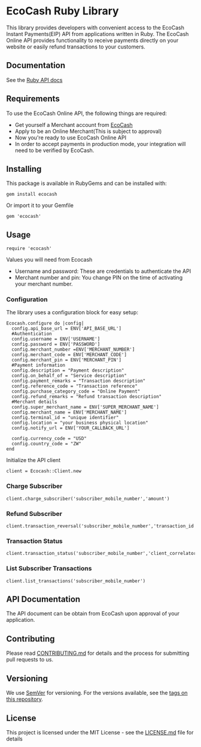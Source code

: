 # EcoCash Ruby Library

This library provides developers with convenient access to the EcoCash Instant Payments(EIP) API from applications written in Ruby. The EcoCash Online API provides functionality to receive payments directly on your website or easily refund transactions to your customers.

## Documentation

See the [Ruby API docs](https://www.rubydoc.info/gems/ecocash/1.0.0)

## Requirements
To use the EcoCash Online API, the following things are required:
+ Get yourself a Merchant account from [EcoCash](https://www.ecocash.co.zw/)
+ Apply to be an Online Merchant(This is subject to approval)
+ Now you're ready to use EcoCash Online API
+ In order to accept payments in production mode, your integration will need to be verified by EcoCash.

## Installing

This package is available in RubyGems and can be installed with:
```
gem install ecocash
```
Or import it to your Gemfile
```
gem 'ecocash'
```

## Usage
```
require 'ecocash'
```
Values you will need from Ecocash
+ Username and password: These are credentials to authenticate the API
+ Merchant number and pin: You change PIN on the time of activating your merchant number.

### Configuration
The library uses a configuration block for easy setup:

```
Ecocash.configure do |config|
  config.api_base_url = ENV['API_BASE_URL']
  #Authentication
  config.username = ENV['USERNAME'] 
  config.password = ENV['PASSWORD'] 
  config.merchant_number =ENV['MERCHANT_NUMBER'] 
  config.merchant_code = ENV['MERCHANT_CODE'] 
  config.merchant_pin = ENV['MERCHANT_PIN'] 
  #Payment information
  config.description = "Payment description"
  config.on_behalf_of = "Service description"
  config.payment_remarks = "Transaction description"
  config.reference_code = "Transaction reference"
  config.purchase_category_code = "Online Payment"
  config.refund_remarks = "Refund transaction description"
  #Merchant details
  config.super_merchant_name = ENV['SUPER_MERCHANT_NAME'] 
  config.merchant_name = ENV['MERCHANT_NAME'] 
  config.terminal_id = "unique identifier"
  config.location = "your business physical location"
  config.notify_url = ENV['YOUR_CALLBACK_URL'] 
  
  config.currency_code = "USD"
  config.country_code = "ZW"
end
```

Initialize the API client
```
client = Ecocash::Client.new
```

### Charge Subscriber
```
client.charge_subscriber('subscriber_mobile_number','amount')
```

### Refund Subscriber
```
client.transaction_reversal('subscriber_mobile_number','transaction_id','amount')
```

### Transaction Status
```
client.transaction_status('subscriber_mobile_number','client_correlator')
```

### List Subscriber Transactions
```
client.list_transactions('subscriber_mobile_number')
```

## API Documentation
The API document can be obtain from EcoCash upon approval of your application.

## Contributing

Please read [CONTRIBUTING.md](https://github.com/tusomx/ecocash/blob/master/CONTRIBUTING.md) for details and the process for submitting pull requests to us.

## Versioning

We use [SemVer](http://semver.org/) for versioning. For the versions available, see the [tags on this repository](https://github.com/tusomx/ecocash/tags). 

## License

This project is licensed under the MIT License - see the [LICENSE.md](https://github.com/tusomx/ecocash/blob/master/LICENSE.md) file for details

